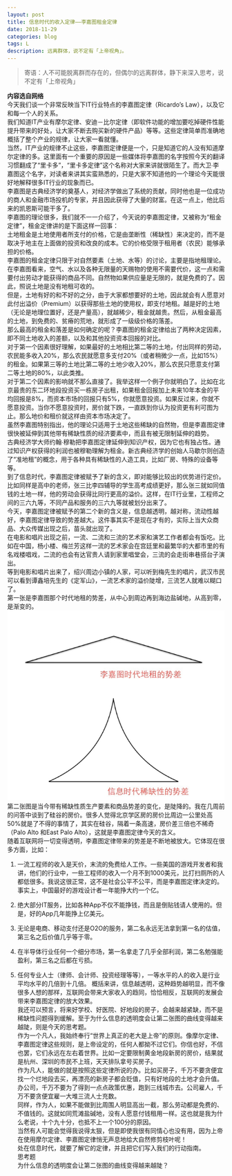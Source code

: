 ```yaml
---
layout: post
title: 信息时代的收入定律——李嘉图租金定律
date: 2018-11-29
categories: blog
tags: L
description: 远离群体，说不定有「上帝视角」。
---
```

>寄语：人不可能脱离群而存在的，但偶尔的远离群体，静下来深入思考，说不定有「上帝视角」  

**内容选自网络**  
今天我们谈一个非常反映当下IT行业特点的李嘉图定律（Ricardo’s Law），以及它和每一个人的关系。  
我们知道IT产业有摩尔定律、安迪－比尔定律（即软件功能的增加要吃掉硬件性能提升带来的好处，让大家不断去购买新的硬件产品）等等。这些定律简单而准确地概括了整个产业的规律，让大家一看就懂。  
当然，IT产业的规律不止这些，李嘉图定律便是一个，只是知道它的人没有知道摩尔定律的多。这里面有一个重要的原因是一些媒体将李嘉图的名字按照今天的翻译习惯翻成了“里卡多”，“里卡多定律”这个名称对大家来讲就很陌生了。而大卫∙李嘉图这个名字，对读者来讲其实蛮熟悉的，只是大家不知道他的一个理论今天能很好地解释很多IT行业的现象而已。  
李嘉图是古典经济学的奠基人，对经济学做出了系统的贡献，同时他也是一位成功的商人和金融市场投机的专家，并且因此获得了大量的财富。在这一点上，他比后来的凯恩斯可能干多了。  
李嘉图的理论很多，我们就不一一介绍了，今天说的李嘉图定律，又被称为“租金定律”，租金定律讲的是下面这样一回事：  
土地租金是土地使用者所支付的价格，它是由垄断性（稀缺性）来决定的，而不是取决于地主在上面做的投资和改良的成本。它的价格受限于租用者（农民）能够承担的价格。  
李嘉图的租金定律只限于对自然要素（土地、水等）的讨论，主要是指地租理论。在李嘉图看来，空气、水以及各种无限量的天赐物的使用不需要代价，这一点和需要付出劳动才能获得的商品不同。自然物如果供应量是无限的，就是免费的了。因此，照说土地是没有地租可收的。  
但是，土地有好的和不好的之分，由于大家都想要好的土地，因此就会有人愿意对此付出溢价（Premium）以获得那些土地的使用权，即支付地租。越是好的土地（无论是地理位置好，还是产量高），就越稀少，租金就越贵。然后，从租金最高的土地，到免费的、贫瘠的荒地，就形成了一级级价格的落差。  
那么最高的租金和落差是如何确定的呢？李嘉图的租金定律给出了两种决定因素，即不同土地收入的差额，以及和其他投资资本回报的对比。  
对于第一个因素很好理解，如果最好的土地相比第二等的土地，付出同样的劳动，农民能多收入20%，那么农民就愿意多支付20%（或者稍微少一点，比如15%）的租金。如果第三等的土地比第二等的土地少收入20%，那么农民只愿意支付第二等土地的80%，以此类推。  
对于第二个因素的影响就不那么直接了。我举这样一个例子你就明白了。比如在北京最贵的东二环地段投资买一栋房子出租，如果租金回报加上未来10年本金的平均回报是8%，而资本市场的回报只有5%，你就愿意投资。如果反过来，你就不愿意投资。当你不愿意投资时，房价就下跌，一直跌到你认为投资更有利可图为止。那么地价和租价就这样由资本市场决定了。  
虽然李嘉图特别指出，他的理论只适用于土地这些稀缺的自然物，但是李嘉图定律很快被延伸到其他带有稀缺性质的经济要素中，而且有被无限制延伸的趋势。  
古典经济学大师约翰∙穆勒把李嘉图定律延伸到知识产权，因为它也有独占性。通过知识产权获得的利润也被穆勒理解为租金。新古典经济学的创始人马歇尔则创造了“准地租”的概念，用于各种具有稀缺性的人造工具，比如厂房、特殊的设备等等。  
到了信息时代，李嘉图定律被赋予了新的含义，即对能够比较出的优势进行定价。比如同样是高中的老师，张三比李四辅导的学生高考成绩更好，那么张三就如同值钱的土地一样，他的劳动会获得比同行更高的溢价。这样，在IT行业里，工程师之间的三六九等，不同产品和服务的三六九等就被划分出来了。  
今天，李嘉图定律被赋予的第二个新的含义是，信息越透明，越对称，流动性越好，李嘉图定律导致的势差越大。这件事其实不是现在才有的，实际上当大众商品、大众传媒出现之后，苗头就出现了。  
在电影和唱片出现之前，一流、二流和三流的艺术家和演艺工作者都会有饭吃。比如在中国，杨小楼、梅兰芳这样一流的艺术家会在宫廷里和最繁华的大都市里的有名戏楼唱戏，二流的也会有达官贵人请到家里唱堂会，三流的会走街串巷搭台子演出。  
等到电影和唱片出来了，绍兴周边小镇的人家，可以听到梅先生的唱片，武汉市民可以看到谭鑫培先生的《定军山》，一流艺术家的溢价陡增，三流艺人就难以糊口了。  
第一张是李嘉图那个时代地租的势差，从中心到周边再到海边盐碱地，从高到零，是渐变的。  
![img](/img/pic/信息时代稀缺性的势差.png)
第二张图是当今带有稀缺性质生产要素和商品势差的变化，是陡降的。我在几周前的问答中谈到了硅谷的房价。很多人觉得北京学区房的房价比周边一公里处高50%就是了不得的事情了，其实在硅谷，隔着一条高速，房价差三倍也不稀奇（Palo Alto 和East Palo Alto），这就是李嘉图定律今天的含义。  
随着互联网将一切变得透明，李嘉图定律带来的势差是不断地被放大。它体现在很多方面，比如：  
1. 一流工程师的收入是天价，末流的免费给人工作。一些美国的游戏开发者和我讲，他们的行业中，一些工程师的收入一个月不到1000美元，比打扫厕所的人都低很多。我说这很正常，这不是社会公平不公平，而是李嘉图定律决定的。事实上，中国最好的游戏设计者一年能挣大约一个亿。  

2. 绝大部分IT服务，比如各种App不仅不能挣钱，而且是倒贴钱请人使用的。但是，好的App几年能挣上亿美元。

3. 无论是电商、移动支付还是O2O的服务，第二名永远无法拿到第一名的估值，第三名之后价值几乎等于零。

4. 在半导体行业任何一个细分市场，第一名拿走了几乎全部利润，第二名勉强能盈利，第三名之后都在亏损。

5. 任何专业人士（律师、会计师、投资经理等等），一等水平的人的收入是行业平均水平的几倍到十几倍。
概括来讲，信息越透明，这种趋势越明显，而不像很多人想的那样，互联网会带来大家收入的趋同，恰恰相反，互联网的发展会带来李嘉图定律的放大效果。  
我还可以预言，将来好学校、好医院、好地段的房子，会越来越紧缺，而不是稀缺性问题得到缓解。至于为什么信息的透明度会让第二张图的曲线变得越来越陡，则是今天的思考题。  
作为一个凡人，我始终奉行“世界上真正的老大是上帝”的原则。像摩尔定律、李嘉图定律这些规则，是上帝设定的，任何人都拗不过它们。你信也好，不信也罢，它们永远在左右着世界。比如一定要限制黄金地段新房的房价，结果就是杭州、深圳的市民不上班，天天排队拿号买房子。  
作为凡人，能做的就是按照这些定律所说的办。比如买房子，千万不要贪便宜找一个烂地段去买，再漂亮的新房子都会贬值，只有好地段的土地才会升值。办公司，千万不要为了得到一点点政策优惠，跑到三线城市去。公司雇人，千万不要贪便宜雇一大堆三流人士充数。  
同样，作为人，如果不能做到比周围人明显高出一截，那么劳动都是免费的、不值钱的。这就如同荒滩盐碱地，没有人愿意付钱租用一样。这也就是我为什么老说，十个九十分，也抵不上一个100分的原因。  
当然有人可能会觉得我说得太狠，但是即使我很有同情心也没有用，因为上帝在使用摩尔定律、李嘉图定律悄无声息地给大自然修剪枝叶呢！  
处在信息时代，就要了解它的定律，并且把它们写入我们的行动指南。  
思考题  
为什么信息的透明度会让第二张图的曲线变得越来越陡？  
